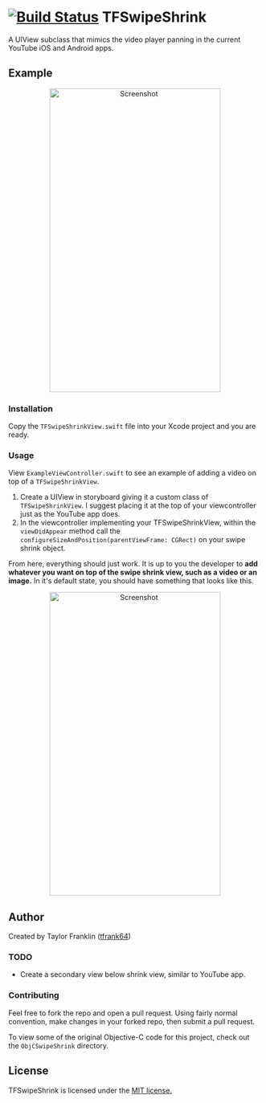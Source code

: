 [![Build Status](https://travis-ci.org/tfrank64/TFSwipeShrink.svg?branch=v0.1-alpha)](https://travis-ci.org/tfrank64/TFSwipeShrink)
TFSwipeShrink
=============

A UIView subclass that mimics the video player panning in the current YouTube iOS and Android apps.

## Example

<p align="center">
    <img src="https://github.com/tfrank64/TFSwipeShrink/raw/master/RepoImages/swipShrinkAnimation.gif" alt="Screenshot" height="605" width="340"/>
</p>

### Installation

Copy the `TFSwipeShrinkView.swift` file into your Xcode project and you are ready.

### Usage

View `ExampleViewController.swift` to see an example of adding a video on top of a `TFSwipeShrinkView`.

1. Create a UIView in storyboard giving it a custom class of `TFSwipeShrinkView`. I suggest placing it at the top of your viewcontroller just as the YouTube app does.
2. In the viewcontroller implementing your TFSwipeShrinkView, within the `viewDidAppear` method call the `configureSizeAndPosition(parentViewFrame: CGRect)` on your swipe shrink object.

From here, everything should just work. It is up to you the developer to **add whatever you want on top of the swipe shrink view, such as a video or an image.**
In it's default state, you should have something that looks like this.
<p align ="center">
<img src="https://github.com/tfrank64/TFSwipeShrink/raw/master/RepoImages/maxvideo.png" alt="Screenshot" height="605" width="340"/>
</p>

## Author

Created by Taylor Franklin
([tfrank64](https://twitter.com/tfrank64))

### TODO

* Create a secondary view below shrink view, similar to YouTube app.

### Contributing

Feel free to fork the repo and open a pull request. Using fairly normal convention, make changes in your forked repo, then submit a pull request.

To view some of the original Objective-C code for this project, check out the `ObjCSwipeShrink` directory.

## License
TFSwipeShrink is licensed under the [MIT license.](https://github.com/tfrank64/TFSwipeShrink/blob/master/LICENSE.md)
